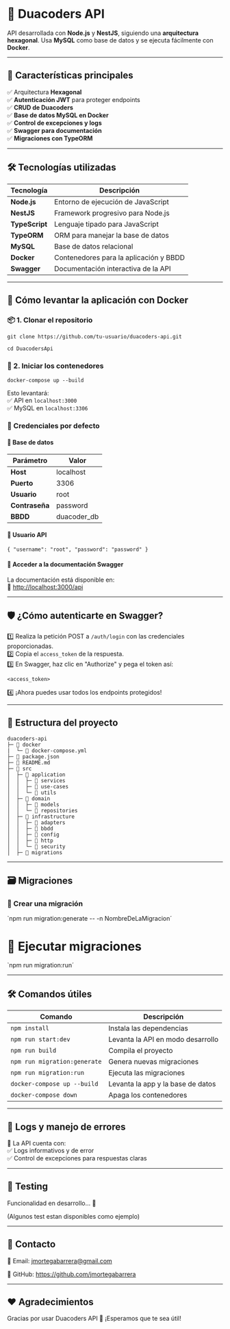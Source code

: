 # 🚀 Duacoders API

API desarrollada con **Node.js** y **NestJS**, siguiendo una **arquitectura hexagonal**. Usa **MySQL** como base de datos y se ejecuta fácilmente con **Docker**.

---

## 📌 Características principales

✅ Arquitectura **Hexagonal**  
✅ **Autenticación JWT** para proteger endpoints  
✅ **CRUD de Duacoders**  
✅ **Base de datos MySQL en Docker**  
✅ **Control de excepciones y logs**  
✅ **Swagger para documentación**  
✅ **Migraciones con TypeORM**  

---

## 🛠 Tecnologías utilizadas

| Tecnología    | Descripción                             |
|---------------|-----------------------------------------|
| **Node.js**   | Entorno de ejecución de JavaScript      |
| **NestJS**    | Framework progresivo para Node.js       |
| **TypeScript**| Lenguaje tipado para JavaScript         |
| **TypeORM**   | ORM para manejar la base de datos       |
| **MySQL**     | Base de datos relacional                |
| **Docker**    | Contenedores para la aplicación y BBDD  |
| **Swagger**   | Documentación interactiva de la API     |

---

## 🚀 Cómo levantar la aplicación con Docker

### 📦 1. Clonar el repositorio

`git clone https://github.com/tu-usuario/duacoders-api.git`

`cd DuacodersApi`


### 🐳 2. Iniciar los contenedores

`docker-compose up --build`

Esto levantará:  
✅ API en `localhost:3000`  
✅ MySQL en `localhost:3306`

### 🔑 Credenciales por defecto

#### 📂 Base de datos

| Parámetro | Valor     |
|-----------|-----------|
| **Host**  | localhost |
| **Puerto**| 3306      |
| **Usuario**| root     |
| **Contraseña**| password |
| **BBDD**  | duacoder_db |

#### 🔐 Usuario API
`{
  "username": "root",
  "password": "password"
}`
#### 📖 Acceder a la documentación Swagger

La documentación está disponible en:  
🔗 [http://localhost:3000/api](http://localhost:3000/api)

---

## 🛡️ ¿Cómo autenticarte en Swagger?

1️⃣ Realiza la petición POST a `/auth/login` con las credenciales proporcionadas.  
2️⃣ Copia el `access_token` de la respuesta.  
3️⃣ En Swagger, haz clic en "Authorize" y pega el token así:

`<access_token>`

4️⃣ ¡Ahora puedes usar todos los endpoints protegidos!

---
## 📂 Estructura del proyecto

```
duacoders-api
├─ 📁 docker
|  └─ 📄 docker-compose.yml
├─ 📄 package.json
├─ 📄 README.md
├─ 📁 src
│  ├─ 📁 application
│  │  ├─ 📁 services
│  │  ├─ 📁 use-cases
│  │  └─ 📁 utils
│  ├─ 📁 domain
│  │  ├─ 📁 models
│  │  └─ 📁 repositories
│  ├─ 📁 infrastructure
│  │  ├─ 📁 adapters
│  │  ├─ 📁 bbdd
│  │  ├─ 📁 config
│  │  ├─ 📁 http
│  │  └─ 📁 security
│  ├─ 📁 migrations

```
---

## 🗃️ Migraciones

### 📝 Crear una migración

`npm run migration:generate -- -n NombreDeLaMigracion´
# 🚀 Ejecutar migraciones

`npm run migration:run´

---

## 🛠️ Comandos útiles

| Comando                     | Descripción                              |
|-----------------------------|------------------------------------------|
| `npm install`               | Instala las dependencias                 |
| `npm run start:dev`         | Levanta la API en modo desarrollo        |
| `npm run build`             | Compila el proyecto                      |
| `npm run migration:generate`| Genera nuevas migraciones                |
| `npm run migration:run`     | Ejecuta las migraciones                  |
| `docker-compose up --build` | Levanta la app y la base de datos        |
| `docker-compose down`       | Apaga los contenedores                   |

---

## 🐞 Logs y manejo de errores

🔎 La API cuenta con:  
✅ Logs informativos y de error  
✅ Control de excepciones para respuestas claras  

---

## 🧪 Testing

Funcionalidad en desarrollo... 🧬

(Algunos test estan disponibles como ejemplo)

---

## 🎯 Contacto

📧 Email: jmortegabarrera@gmail.com 

🐙 GitHub: https://github.com/jmortegabarrera

---

## ❤️ Agradecimientos

Gracias por usar Duacoders API 🚀 ¡Esperamos que te sea útil!

